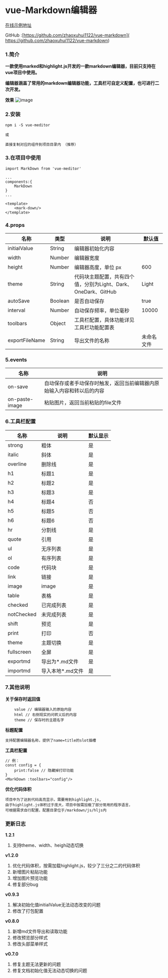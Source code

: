 # vue-Markdown编辑器

[在线示例地址](https://zhaoxuhui1122.github.io/vue-markdown/)

GitHub :[https://github.com/zhaoxuhui1122/vue-markdown]( https://github.com/zhaoxuhui1122/vue-markdown)


### 1.简介

**一款使用marked和highlight.js开发的一款markdown编辑器，目前只支持在vue项目中使用。**

**编辑器涵盖了常用的markdown编辑器功能，工具栏可自定义配置，也可进行二次开发。**


**效果**
![image](http://smalleyes.oss-cn-shanghai.aliyuncs.com/WechatIMG586.png)

### 2.安装

```
npm i -S vue-meditor

或

直接复制对应的组件到项目目录内 （推荐）
```

### 3.在项目中使用


```
import MarkDown from 'vue-meditor'

...
components:{
    MarkDown
}
...

<template>
    <mark-down/>
</template>
```

###  4.props

名称 | 类型|说明|默认值
---|---|---|---
initialValue|String|编辑器初始化内容
width|Number|编辑器宽度|
height|Number|编辑器高度，单位 px|600
theme|String|代码块主题配置，共有四个值，分别为Light、Dark、OneDark、GitHub|Light
autoSave|Boolean|是否自动保存|true
interval|Number|自动保存频率，单位毫秒|10000
toolbars|Object|工具栏配置，具体功能详见工具栏功能配置表
exportFileName|String|导出文件的名称|未命名文件

### 5.events

名称 | 说明
---|---
on-save|自动保存或者手动保存时触发，返回当前编辑器内原始输入内容和转以后的内容
on-paste-image|粘贴图片，返回当前粘贴的file文件
### 6.工具栏配置

名称 | 说明 | 默认显示
---|---|---
strong|粗体|是
italic|斜体|是
overline |删除线|是
h1 |标题1|是
h2 |标题2|是
h3 |标题3|是
h4|标题4|否
h5 |标题5|否
h6 |标题6|否
hr |分割线|是
quote|引用|是
ul |无序列表|是
ol|有序列表|是
code |代码块|是
link |链接|是
image|image|是
table |表格|是
checked|已完成列表|是
notChecked |未完成列表|是
shift|预览|是
print |打印|否
theme|主题切换|是
fullscreen |全屏|是
exportmd|导出为*.md文件|是
importmd|导入本地*.md文件|是

### 7.其他说明
**关于保存时返回值**

```
    value // 编辑器输入的原始内容
    html // 右侧现实的问转义后的内容
    theme // 保存时的主题名字
```
**标题配置**

```
支持配置编辑器名称，提供了name=title的slot插槽
```


**工具栏配置**

```
// 例：
const config = {
    print:false // 隐藏掉打印功能
}
<MarkDown :toolbars="config"/>
```
**优化代码体积**


```
项目中为了达到代码高亮显示，需要用到highlight.js,
由于highlight.js体积过于庞大，项目中按需加载了部分常用的程序语言，
可根据需求自行配置，配置目录位于/markdown/js/hljs内
```


### 更新日志
**1.2.1**
1. 支持theme、width、heigh动态切换

**v1.2.0**
1. 优化代码体积，按需加载highlight.js，较少了三分之二的代码体积
2. 新增图片粘贴功能
3. 增加图片预览功能
4. 修复部分bug

**v0.9.3**

1. 解决初始化值initialValue无法动态改变的问题
2. 修改了打包配置

**v0.8.0**

1. 新增md文件导出和读取功能
2. 修改预览部分样式
3. 修改头部菜单样式

**v0.7.0**

1. 修复主题无法更新的问题
2. 修复文档初始化值无法动态切换的问题


